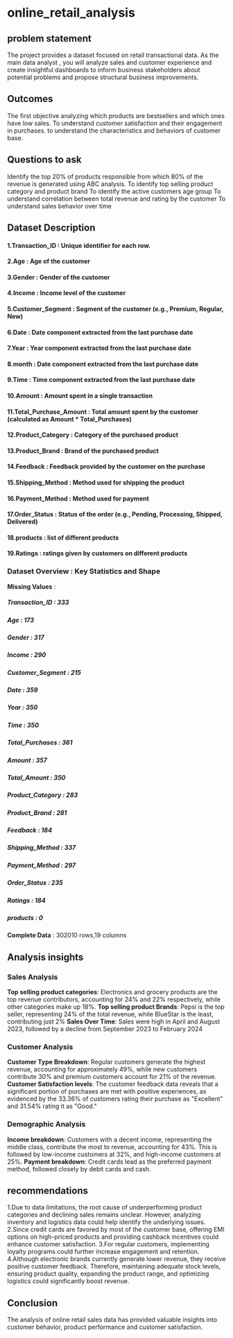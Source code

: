 # online_retail_analysis

## **problem statement**
The project provides a  dataset focused on retail transactional data. As the main data analyst , you will analyze sales and customer experience  and create insightful dashboards to inform business stakeholders about potential problems and propose structural business improvements.

## **Outcomes**
The first objective analyzing which products are bestsellers and which ones have low sales.
To understand customer satisfaction and their engagement in purchases.
to understand the characteristics and behaviors of customer base.

## **Questions to ask**
Identify the top 20% of products responsible from which  80% of the revenue is generated using ABC analysis.
To identify top selling product category and product brand
To identify the active customers age group
To understand correlation between total revenue and rating by the customer
To understand sales behavior over time

## **Dataset Description**
#### 1.**Transaction_ID** : Unique identifier for each row.
#### 2.**Age** : Age of the customer
#### 3.**Gender** : Gender of the customer
#### 4.**Income** : Income level of the customer
#### 5.**Customer_Segment** : Segment of the customer (e.g., Premium, Regular, New)
#### 6.**Date** : Date component extracted from the last purchase date
#### 7.**Year** : Year component extracted from the last purchase date
#### 8.**month** : Date component extracted from the last purchase date
#### 9.**Time** : Time component extracted from the last purchase date
#### 10.**Amount** : Amount spent in a single transaction
#### 11.**Total_Purchase_Amount** : Total amount spent by the customer (calculated as Amount * Total_Purchases)
#### 12.**Product_Category** : Category of the purchased product
#### 13.**Product_Brand** : Brand of the purchased product
#### 14.**Feedback** : Feedback provided by the customer on the purchase
#### 15.**Shipping_Method** : Method used for shipping the product
#### 16.**Payment_Method** : Method used for payment
#### 17.**Order_Status** : Status of the order (e.g., Pending, Processing, Shipped, Delivered)
#### 18.**products** : list of different products
#### 19.**Ratings** : ratings given by customers on different products

### **Dataset Overview : Key Statistics and Shape**
  **Missing Values** :
#####        **Transaction_ID**     : 333
#####        **Age**                : 173
#####        **Gender**             : 317
#####        **Income**             : 290
#####        **Customer_Segment**   : 215
#####        **Date**               : 359
#####        **Year**               : 350
#####        **Time**               : 350
#####        **Total_Purchases**    : 361
#####        **Amount**             : 357
#####        **Total_Amount**       : 350
#####        **Product_Category**   : 283
#####        **Product_Brand**      : 281
#####        **Feedback**           : 184
#####        **Shipping_Method**    : 337
#####        **Payment_Method**     : 297
#####        **Order_Status**       : 235
#####        **Ratings**            : 184
#####        **products**           :   0
        
  **Complete Data** : 302010 rows,19 columns

## **Analysis insights**

### **Sales Analysis**

**Top selling product categories**: Electronics and grocery products are the top revenue contributors, accounting for 24% and 22% respectively, while other categories make up 18%. 
**Top selling product Brands**: Pepsi is the top seller, representing 24% of the total revenue, while BlueStar is the least, contributing just 2%
**Sales Over Time**: Sales were high in April and August 2023, followed by a decline from September 2023 to February 2024

### **Customer Analysis**

**Customer Type Breakdown**: Regular customers generate the highest revenue, accounting for approximately 49%, while new customers contribute 30% and premium customers account for 21% of the revenue.
**Customer Satisfaction levels**: The customer feedback data reveals that a significant portion of purchases are met with positive experiences, as evidenced by the 33.36% of customers rating their purchase as "Excellent" and 31.54% rating it as "Good."

### **Demographic Analysis**
                         
**Income breakdown**: Customers with a decent income, representing the middle class, contribute the most to revenue, accounting for 43%. This is followed by low-income customers at 32%, and high-income customers at 25%.
**Payment breakdown**: Credit cards lead as the preferred payment method, followed closely by debit cards and cash.

## **recommendations**

1.Due to data limitations, the root cause of underperforming product categories and declining sales remains unclear. However, analyzing inventory and logistics data could help identify the underlying issues.
2.Since credit cards are favored by most of the customer base, offering EMI options on high-priced products and providing cashback incentives could enhance customer satisfaction.
3.For regular customers, implementing loyalty programs could further increase engagement and retention.
4.Although electronic brands currently generate lower revenue, they receive positive customer feedback. Therefore, maintaining adequate stock levels, ensuring product quality, expanding the product range, and optimizing logistics could significantly boost revenue.

## **Conclusion**

The analysis of online retail sales data has provided valuable insights into customer behavior, product performance and customer satisfaction. 

